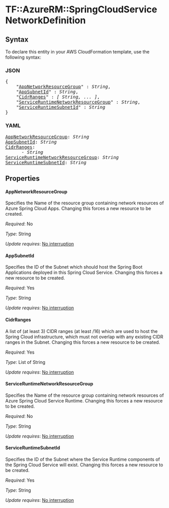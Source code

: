 # TF::AzureRM::SpringCloudService NetworkDefinition

## Syntax

To declare this entity in your AWS CloudFormation template, use the following syntax:

### JSON

<pre>
{
    "<a href="#appnetworkresourcegroup" title="AppNetworkResourceGroup">AppNetworkResourceGroup</a>" : <i>String</i>,
    "<a href="#appsubnetid" title="AppSubnetId">AppSubnetId</a>" : <i>String</i>,
    "<a href="#cidrranges" title="CidrRanges">CidrRanges</a>" : <i>[ String, ... ]</i>,
    "<a href="#serviceruntimenetworkresourcegroup" title="ServiceRuntimeNetworkResourceGroup">ServiceRuntimeNetworkResourceGroup</a>" : <i>String</i>,
    "<a href="#serviceruntimesubnetid" title="ServiceRuntimeSubnetId">ServiceRuntimeSubnetId</a>" : <i>String</i>
}
</pre>

### YAML

<pre>
<a href="#appnetworkresourcegroup" title="AppNetworkResourceGroup">AppNetworkResourceGroup</a>: <i>String</i>
<a href="#appsubnetid" title="AppSubnetId">AppSubnetId</a>: <i>String</i>
<a href="#cidrranges" title="CidrRanges">CidrRanges</a>: <i>
      - String</i>
<a href="#serviceruntimenetworkresourcegroup" title="ServiceRuntimeNetworkResourceGroup">ServiceRuntimeNetworkResourceGroup</a>: <i>String</i>
<a href="#serviceruntimesubnetid" title="ServiceRuntimeSubnetId">ServiceRuntimeSubnetId</a>: <i>String</i>
</pre>

## Properties

#### AppNetworkResourceGroup

Specifies the Name of the resource group containing network resources of Azure Spring Cloud Apps. Changing this forces a new resource to be created.

_Required_: No

_Type_: String

_Update requires_: [No interruption](https://docs.aws.amazon.com/AWSCloudFormation/latest/UserGuide/using-cfn-updating-stacks-update-behaviors.html#update-no-interrupt)

#### AppSubnetId

Specifies the ID of the Subnet which should host the Spring Boot Applications deployed in this Spring Cloud Service. Changing this forces a new resource to be created.

_Required_: Yes

_Type_: String

_Update requires_: [No interruption](https://docs.aws.amazon.com/AWSCloudFormation/latest/UserGuide/using-cfn-updating-stacks-update-behaviors.html#update-no-interrupt)

#### CidrRanges

A list of (at least 3) CIDR ranges (at least /16) which are used to host the Spring Cloud infrastructure, which must not overlap with any existing CIDR ranges in the Subnet. Changing this forces a new resource to be created.

_Required_: Yes

_Type_: List of String

_Update requires_: [No interruption](https://docs.aws.amazon.com/AWSCloudFormation/latest/UserGuide/using-cfn-updating-stacks-update-behaviors.html#update-no-interrupt)

#### ServiceRuntimeNetworkResourceGroup

Specifies the Name of the resource group containing network resources of Azure Spring Cloud Service Runtime. Changing this forces a new resource to be created.

_Required_: No

_Type_: String

_Update requires_: [No interruption](https://docs.aws.amazon.com/AWSCloudFormation/latest/UserGuide/using-cfn-updating-stacks-update-behaviors.html#update-no-interrupt)

#### ServiceRuntimeSubnetId

Specifies the ID of the Subnet where the Service Runtime components of the Spring Cloud Service will exist. Changing this forces a new resource to be created.

_Required_: Yes

_Type_: String

_Update requires_: [No interruption](https://docs.aws.amazon.com/AWSCloudFormation/latest/UserGuide/using-cfn-updating-stacks-update-behaviors.html#update-no-interrupt)

